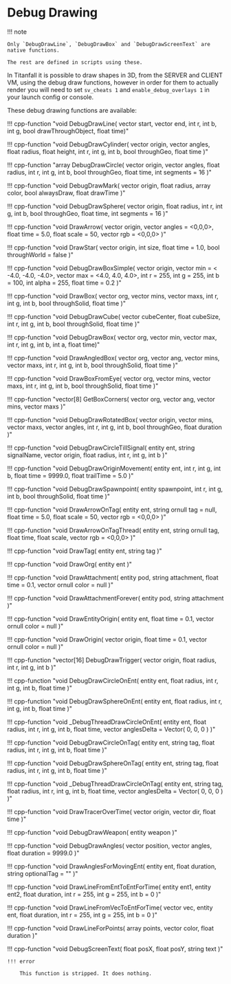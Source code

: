 # Debug Drawing

!!! note

    Only `DebugDrawLine`, `DebugDrawBox` and `DebugDrawScreenText` are native functions.

    The rest are defined in scripts using these.

In Titanfall it is possible to draw shapes in 3D, from the SERVER and CLIENT VM, using the debug draw functions, however in order for them to actually render you will need to set ``sv_cheats 1`` and ``enable_debug_overlays 1`` in your launch config or console.

These debug drawing functions are available:



!!! cpp-function "void DebugDrawLine( vector start, vector end, int r, int b, int g, bool drawThroughObject, float time)"

!!! cpp-function "void DebugDrawCylinder( vector origin, vector angles, float radius, float height, int r, int g, int b, bool throughGeo, float time )"

!!! cpp-function "array<vector> DebugDrawCircle( vector origin, vector angles, float radius, int r, int g, int b, bool throughGeo, float time, int segments = 16 )"

!!! cpp-function "void DebugDrawMark( vector origin, float radius, array<int> color, bool alwaysDraw, float drawTime )"

!!! cpp-function "void DebugDrawSphere( vector origin, float radius, int r, int g, int b, bool throughGeo, float time, int segments = 16 )"

!!! cpp-function "void DrawArrow( vector origin, vector angles = <0,0,0>, float time = 5.0, float scale = 50, vector rgb = <0,0,0> )"

!!! cpp-function "void DrawStar( vector origin, int size, float time = 1.0, bool throughWorld = false )"

!!! cpp-function "void DebugDrawBoxSimple( vector origin, vector min = < -4.0, -4.0, -4.0>, vector max = <4.0, 4.0, 4.0>, int r = 255, int g = 255, int b = 100, int alpha = 255, float time = 0.2 )"

!!! cpp-function "void DrawBox( vector org, vector mins, vector maxs, int r, int g, int b, bool throughSolid, float time )"


!!! cpp-function "void DebugDrawCube( vector cubeCenter, float cubeSize, int r, int g, int b, bool throughSolid, float time )"

!!! cpp-function "void DebugDrawBox( vector org, vector min, vector max, int r, int g, int b, int a, float time)"

!!! cpp-function "void DrawAngledBox( vector org, vector ang, vector mins, vector maxs, int r, int g, int b, bool throughSolid, float time )"

!!! cpp-function "void DrawBoxFromEye( vector org, vector mins, vector maxs, int r, int g, int b, bool throughSolid, float time )"

!!! cpp-function "vector[8] GetBoxCorners( vector org, vector ang, vector mins, vector maxs )"

!!! cpp-function "void DebugDrawRotatedBox( vector origin, vector mins, vector maxs, vector angles, int r, int g, int b, bool throughGeo, float duration )"

!!! cpp-function "void DebugDrawCircleTillSignal( entity ent, string signalName, vector origin, float radius, int r, int g, int b )"

!!! cpp-function "void DebugDrawOriginMovement( entity ent, int r, int g, int b, float time = 9999.0, float trailTime = 5.0 )"

!!! cpp-function "void DebugDrawSpawnpoint( entity spawnpoint, int r, int g, int b, bool throughSolid, float time )"

!!! cpp-function "void DrawArrowOnTag( entity ent, string ornull tag = null, float time = 5.0, float scale = 50, vector rgb = <0,0,0> )"

!!! cpp-function "void DrawArrowOnTagThread( entity ent, string ornull tag, float time, float scale, vector rgb = <0,0,0> )"

!!! cpp-function "void DrawTag( entity ent, string tag )"

!!! cpp-function "void DrawOrg( entity ent )"

!!! cpp-function "void DrawAttachment( entity pod, string attachment, float time = 0.1, vector ornull color = null )"

!!! cpp-function "void DrawAttachmentForever( entity pod, string attachment )"

!!! cpp-function "void DrawEntityOrigin( entity ent, float time = 0.1, vector ornull color = null )"

!!! cpp-function "void DrawOrigin( vector origin, float time = 0.1, vector ornull color = null )"

!!! cpp-function "vector[16] DebugDrawTrigger( vector origin, float radius, int r, int g, int b )"

!!! cpp-function "void DebugDrawCircleOnEnt( entity ent, float radius, int r, int g, int b, float time )"

!!! cpp-function "void DebugDrawSphereOnEnt( entity ent, float radius, int r, int g, int b, float time )"

!!! cpp-function "void _DebugThreadDrawCircleOnEnt( entity ent, float radius, int r, int g, int b, float time, vector anglesDelta = Vector( 0, 0, 0 ) )"

!!! cpp-function "void DebugDrawCircleOnTag( entity ent, string tag, float radius, int r, int g, int b, float time )"

!!! cpp-function "void DebugDrawSphereOnTag( entity ent, string tag, float radius, int r, int g, int b, float time )"

!!! cpp-function "void _DebugThreadDrawCircleOnTag( entity ent, string tag, float radius, int r, int g, int b, float time, vector anglesDelta = Vector( 0, 0, 0 ) )"

!!! cpp-function "void DrawTracerOverTime( vector origin, vector dir, float time )"

!!! cpp-function "void DebugDrawWeapon( entity weapon )"

!!! cpp-function "void DebugDrawAngles( vector position, vector angles, float duration = 9999.0 )"

!!! cpp-function "void DrawAnglesForMovingEnt( entity ent, float duration, string optionalTag = "" )"

!!! cpp-function "void DrawLineFromEntToEntForTime( entity ent1, entity ent2, float duration, int r = 255, int g = 255, int b = 0 )"

!!! cpp-function "void DrawLineFromVecToEntForTime( vector vec, entity ent, float duration, int r = 255, int g = 255, int b = 0 )"

!!! cpp-function "void DrawLineForPoints( array<vector> points, vector color, float duration )"



!!! cpp-function "void DebugScreenText( float posX, float posY, string text )"

    !!! error

        This function is stripped. It does nothing.
